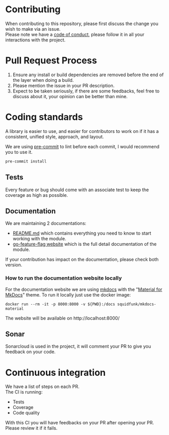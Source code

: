 # Contributing

When contributing to this repository, please first discuss the change you wish to make via an issue.  
Please note we have a [code of conduct](CODE_OF_CONDUCT.md), please follow it in all your interactions with the project.

# Pull Request Process
1. Ensure any install or build dependencies are removed before the end of the layer when doing a build.
2. Please mention the issue in your PR description.
3. Expect to be taken seriously, if there are some feedbacks, feel free to discuss about it, your opinion can be better than mine.

# Coding standards
A library is easier to use, and easier for contributors to work on if it has a consistent, unified style, approach, and layout.

We are using [pre-commit](https://pre-commit.com/) to lint before each commit, I would recommend you to use it.
```bash
pre-commit install
```

## Tests
Every feature or bug should come with an associate test to keep the coverage as high as possible.

## Documentation
We are maintaining 2 documentations:
- [README.md](README.md) which contains everything you need to know to start working with the module.
- [go-feature-flag website](https://thomaspoignant.github.io/go-feature-flag/) which is the full detail documentation of the module.

If your contribution has impact on the documentation, please check both version.

### How to run the documentation website locally
For the documentation website we are using [mkdocs](https://www.mkdocs.org/) with the "[Material for MkDocs](https://squidfunk.github.io/mkdocs-material/)" theme.
To run it locally just use the docker image:
```shell
docker run --rm -it -p 8000:8000 -v ${PWD}:/docs squidfunk/mkdocs-material
```
The website will be available on http://localhost:8000/

## Sonar
Sonarcloud is used in the project, it will comment your PR to give you feedback on your code.

# Continuous integration
We have a list of steps on each PR.  
The CI is running:
 - Tests
 - Coverage
 - Code quality

With this CI you will have feedbacks on your PR after opening your PR. Please review it if it fails.
